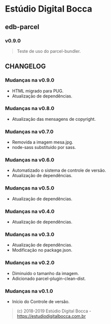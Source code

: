 # Estúdio Digital Bocca

## edb-parcel

### v0.9.0

> Teste de uso do parcel-bundler.

## CHANGELOG

### Mudanças na v0.9.0

- HTML migrado para PUG.
- Atualização de dependências.

### Mudanças na v0.8.0

- Atualização das mensagens de copyright.

### Mudanças na v0.7.0

- Removida a imagem mesa.jpg.
- node-sass substituido por sass.

### Mudanças na v0.6.0

- Automatizado o sistema de controle de versão.
- Atualização de dependências.

### Mudanças na v0.5.0

- Atualização de dependências.

### Mudanças na v0.4.0

- Atualização de dependências.

### Mudanças na v0.3.0

- Atualização de dependências.
- Modificação no package.json.

### Mudanças na v0.2.0

- Diminuido o tamanho da imagem.
- Adicionado parcel-plugin-clean-dist.

### Mudanças na v0.1.0

- Início do Controle de versão.

> (c) 2018-2019 Estúdio Digital Bocca - <https://estudiodigitalbocca.com.br>
